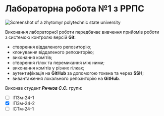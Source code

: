 # **Лабораторна робота №1 з РРПС**

![Screenshot of a zhytomyr polytechnic state university](https://media.ztu.edu.ua/wp-content/uploads/2020/02/Group-6-1-1536x465.png)

Виконання лабораторної роботи передбачає вивчення прийомів роботи з системою контролю версій **Git**:

- створення віддаленого репозиторію;
- клонування віддаленого репозиторію;
- виконання комітів;
- створення гілок та перемикання між ними;
- виконання комітів у різних гілках;
- аутентифікація на **GitHub** за допомогою токена та через **SSH**;
- вивантаження локального репозиторію на **GitHub**.

Виконав студент ***Ричков С.С.*** групи:

- [ ] ІПЗм-24-1
- [x] ІПЗм-24-2
- [ ] ІСТм-24-1
